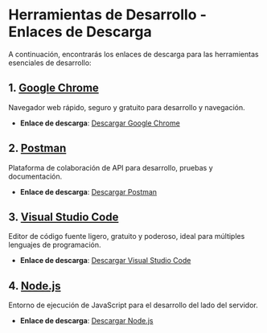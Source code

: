 # Herramientas de Desarrollo - Enlaces de Descarga

A continuación, encontrarás los enlaces de descarga para las herramientas esenciales de desarrollo:

## 1. [Google Chrome](https://www.google.com/chrome/)

Navegador web rápido, seguro y gratuito para desarrollo y navegación.

- **Enlace de descarga**: [Descargar Google Chrome](https://www.google.com/chrome/)

## 2. [Postman](https://www.postman.com/downloads/)

Plataforma de colaboración de API para desarrollo, pruebas y documentación.

- **Enlace de descarga**: [Descargar Postman](https://www.postman.com/downloads/)

## 3. [Visual Studio Code](https://code.visualstudio.com/)

Editor de código fuente ligero, gratuito y poderoso, ideal para múltiples lenguajes de programación.

- **Enlace de descarga**: [Descargar Visual Studio Code](https://code.visualstudio.com/)

## 4. [Node.js](https://nodejs.org/)

Entorno de ejecución de JavaScript para el desarrollo del lado del servidor.

- **Enlace de descarga**: [Descargar Node.js](https://nodejs.org/)
